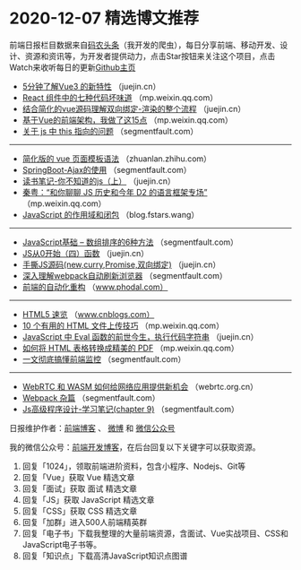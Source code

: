 # 2020-12-07 精选博文推荐

前端日报栏目数据来自[码农头条](https://toutiao.qdkfweb.cn/)（我开发的爬虫），每日分享前端、移动开发、设计、资源和资讯等，为开发者提供动力，点击Star按钮来关注这个项目，点击Watch来收听每日的更新[Github主页](https://github.com/kujian/frontendDaily)
* [5分钟了解Vue3 的新特性](https://juejin.cn/post/6903012926660018183) （juejin.cn）
* [React 组件中的七种代码坏味道](https://mp.weixin.qq.com/s/duNmKn1o4uaZwJ2boaf4QA) （mp.weixin.qq.com）
* [结合简化的vue源码理解双向绑定-渲染的整个流程](https://juejin.cn/post/6903418592486768648) （juejin.cn）
* [基于Vue的前端架构，我做了这15点](https://mp.weixin.qq.com/s?__biz=MzUzNjk5MTE1OQ==&mid=2247492830&idx=1&sn=dc288246d232bd2bf04fb68c80c3cb5e) （mp.weixin.qq.com）
* [关于 js 中 this 指向的问题](https://segmentfault.com/a/1190000038394004) （segmentfault.com）

***
* [简化版的 vue 页面模板语法](https://zhuanlan.zhihu.com/p/333331281) （zhuanlan.zhihu.com）
* [SpringBoot-Ajax的使用](https://segmentfault.com/a/1190000038391997) （segmentfault.com）
* [读书笔记-你不知道的js（上）](https://juejin.cn/post/6903420464903749640) （juejin.cn）
* [秦粤：“和你聊聊 JS 历史和今年 D2 的语言框架专场”](https://mp.weixin.qq.com/s?__biz=Mzg4MjE5OTI4Mw==&mid=2247486312&idx=1&sn=14084f9b5d1575a484c5e92dc67adf79) （mp.weixin.qq.com）
* [JavaScript 的作用域和闭包](https://blog.fstars.wang/2020/12/06/JavaScript%E7%9A%84%E4%BD%9C%E7%94%A8%E5%9F%9F%E5%92%8C%E9%97%AD%E5%8C%85/) （blog.fstars.wang）

***
* [JavaScript基础 &#8211; 数组排序的6种方法](https://segmentfault.com/a/1190000038405045) （segmentfault.com）
* [JS从0开始（四）函数](https://juejin.cn/post/6903042620386181133) （juejin.cn）
* [手撕JS源码(new,curry,Promise,双向绑定)](https://juejin.cn/post/6903421467002667022) （juejin.cn）
* [深入理解webpack自动刷新浏览器](https://segmentfault.com/a/1190000038392557) （segmentfault.com）
* [前端的自动化重构](http://www.phodal.com/blog/frontend-auto-refactor/) （www.phodal.com）

***
* [HTML5 速览](https://www.cnblogs.com/xiaxiangx/p/14093574.html) （www.cnblogs.com）
* [10 个有用的 HTML 文件上传技巧](https://mp.weixin.qq.com/s/7g_PsmcDn47CIh5zaXBSlQ) （mp.weixin.qq.com）
* [JavaScript 中 Eval 函数的前世今生，执行代码字符串](https://juejin.cn/post/6903177112191467534) （juejin.cn）
* [如何将 HTML 表格转换成精美的 PDF](https://mp.weixin.qq.com/s/miSL-JM92ks--JdAxD_NKQ) （mp.weixin.qq.com）
* [一文彻底搞懂前端监控](https://segmentfault.com/a/1190000038393411) （segmentfault.com）

***
* [WebRTC 和 WASM 如何给网络应用提供新机会](https://webrtc.org.cn/20201204-wasm/) （webrtc.org.cn）
* [Webpack 杂篇](https://segmentfault.com/a/1190000038393283) （segmentfault.com）
* [Js高级程序设计-学习笔记(chapter 9)](https://segmentfault.com/a/1190000038393570) （segmentfault.com）

日报维护作者：[前端博客](https://qdkfweb.cn/) 、 [微博](http://weibo.com/kujian) 和 [微信公众号](https://open.weixin.qq.com/qr/code?username=caibaojian_com)

我的微信公众号：[前端开发博客](https://open.weixin.qq.com/qr/code?username=caibaojian_com)，在后台回复以下关键字可以获取资源。

1. 回复「1024」，领取前端进阶资料，包含小程序、Nodejs、Git等
2. 回复「Vue」获取 Vue 精选文章
3. 回复「面试」获取 面试 精选文章
4. 回复「JS」获取 JavaScript 精选文章
5. 回复「CSS」获取 CSS 精选文章
6. 回复「加群」进入500人前端精英群
7. 回复「电子书」下载我整理的大量前端资源，含面试、Vue实战项目、CSS和JavaScript电子书等。
8. 回复「知识点」下载高清JavaScript知识点图谱